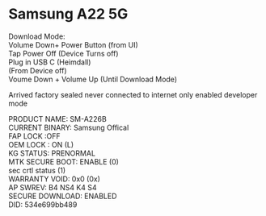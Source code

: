 # Samsung A22 5G
  
Download Mode:  
Volume Down+ Power Button (from UI)  
Tap Power Off (Device Turns off)  
Plug in USB C (Heimdall)  
(From Device off)  
Voume Down + Volume Up (Until Download Mode)  
  
  
Arrived factory sealed never connected to internet only enabled developer mode  
  
PRODUCT NAME: SM-A226B  
CURRENT BINARY: Samsung Offical  
FAP LOCK :OFF  
OEM LOCK : ON (L)  
KG STATUS: PRENORMAL  
MTK SECURE BOOT: ENABLE (0)  
sec crtl status (1)  
WARRANTY VOID: 0x0 (0x)  
AP SWREV: B4 NS4 K4 S4  
SECURE DOWNLOAD: ENABLED  
DID: 534e699bb489  
